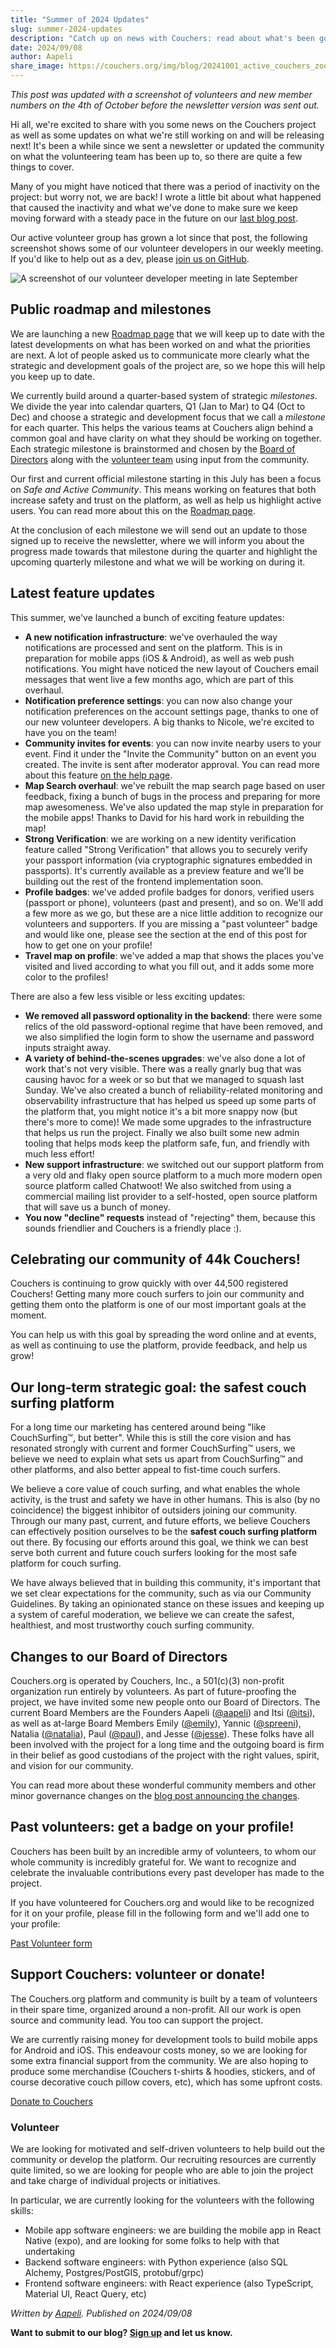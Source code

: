 ```yaml
---
title: "Summer of 2024 Updates"
slug: summer-2024-updates
description: "Catch up on news with Couchers: read about what's been going on and what's coming up this in the rest of 2024!"
date: 2024/09/08
author: Aapeli
share_image: https://couchers.org/img/blog/20241001_active_couchers_zoom.png
---
```


*This post was updated with a screenshot of volunteers and new member numbers on the 4th of October before the newsletter version was sent out.*

Hi all, we're excited to share with you some news on the Couchers project as well as some updates on what we're still working on and will be releasing next! It's been a while since we sent a newsletter or updated the community on what the volunteering team has been up to, so there are quite a few things to cover.

Many of you might have noticed that there was a period of inactivity on the project: but worry not, we are back! I wrote a little bit about what happened that caused the inactivity and what we've done to make sure we keep moving forward with a steady pace in the future on our [last blog post](https://couchers.org/blog/2024/06/12/where-we-are-and-where-we-are-going).

Our active volunteer group has grown a lot since that post, the following screenshot shows some of our volunteer developers in our weekly meeting. If you'd like to help out as a dev, please [join us on GitHub](https://github.com/Couchers-org/couchers).

![A screenshot of our volunteer developer meeting in late September](/img/blog/20241001_active_couchers_zoom.png)

## Public roadmap and milestones

We are launching a new [Roadmap page](https://couchers.org/roadmap) that we will keep up to date with the latest developments on what has been worked on and what the priorities are next. A lot of people asked us to communicate more clearly what the strategic and development goals of the project are, so we hope this will help you keep up to date.

We currently build around a quarter-based system of strategic *milestones*. We divide the year into calendar quarters, Q1 (Jan to Mar) to Q4 (Oct to Dec) and choose a strategic and development focus that we call a *milestone* for each quarter. This helps the various teams at Couchers align behind a common goal and have clarity on what they should be working on together. Each strategic milestone is brainstormed and chosen by the [Board of Directors](https://couchers.org/foundation) along with the [volunteer team](https://couchers.org/team) using input from the community.

Our first and current official milestone starting in this July has been a focus on *Safe and Active Community*. This means working on features that both increase safety and trust on the platform, as well as help us highlight active users. You can read more about this on the [Roadmap page](https://couchers.org/roadmap).

At the conclusion of each milestone we will send out an update to those signed up to receive the newsletter, where we will inform you about the progress made towards that milestone during the quarter and highlight the upcoming quarterly milestone and what we will be working on during it.


## Latest feature updates

This summer, we've launched a bunch of exciting feature updates:

* **A new notification infrastructure**: we've overhauled the way notifications are processed and sent on the platform. This is in preparation for mobile apps (iOS & Android), as well as web push notifications. You might have noticed the new layout of Couchers email messages that went live a few months ago, which are part of this overhaul.
* **Notification preference settings**: you can now also change your notification preferences on the account settings page, thanks to one of our new volunteer developers. A big thanks to Nicole, we're excited to have you on the team!
* **Community invites for events**: you can now invite nearby users to your event. Find it under the "Invite the Community" button on an event you created. The invite is sent after moderator approval. You can read more about this feature [on the help page](https://help.couchers.org/hc/couchersorg-help-center/articles/1720304409-how-does-the-invite-the-community-feature-work).
* **Map Search overhaul**: we've rebuilt the map search page based on user feedback, fixing a bunch of bugs in the process and preparing for more map awesomeness. We've also updated the map style in preparation for the mobile apps! Thanks to David for his hard work in rebuilding the map!
* **Strong Verification**: we are working on a new identity verification feature called "Strong Verification" that allows you to securely verify your passport information (via cryptographic signatures embedded in passports). It's currently available as a preview feature and we'll be building out the rest of the frontend implementation soon.
* **Profile badges**: we've added profile badges for donors, verified users (passport or phone), volunteers (past and present), and so on. We'll add a few more as we go, but these are a nice little addition to recognize our volunteers and supporters. If you are missing a "past volunteer" badge and would like one, please see the section at the end of this post for how to get one on your profile!
* **Travel map on profile**: we've added a map that shows the places you've visited and lived according to what you fill out, and it adds some more color to the profiles!

There are also a few less visible or less exciting updates:

* **We removed all password optionality in the backend**: there were some relics of the old password-optional regime that have been removed, and we also simplified the login form to show the username and password inputs straight away.
* **A variety of behind-the-scenes upgrades**: we've also done a lot of work that's not very visible. There was a really gnarly bug that was causing havoc for a week or so but that we managed to squash last Sunday. We've also created a bunch of reliability-related monitoring and observability infrastructure that has helped us speed up some parts of the platform that, you might notice it's a bit more snappy now (but there's more to come)! We made some upgrades to the infrastructure that helps us run the project. Finally we also built some new admin tooling that helps mods keep the platform safe, fun, and friendly with much less effort!
* **New support infrastructure**: we switched out our support platform from a very old and flaky open source platform to a much more modern open source platform called Chatwoot! We also switched from using a commercial mailing list provider to a self-hosted, open source platform that will save us a bunch of money.
* **You now "decline" requests** instead of "rejecting" them, because this sounds friendlier and Couchers is a friendly place :).


## Celebrating our community of 44k Couchers!

Couchers is continuing to grow quickly with over 44,500 registered Couchers! Getting many more couch surfers to join our community and getting them onto the platform is one of our most important goals at the moment.

You can help us with this goal by spreading the word online and at events, as well as continuing to use the platform, provide feedback, and help us grow!


## Our long-term strategic goal: the safest couch surfing platform

For a long time our marketing has centered around being "like CouchSurfing™, but better". While this is still the core vision and has resonated strongly with current and former CouchSurfing™ users, we believe we need to explain what sets us apart from CouchSurfing™ and other platforms, and also better appeal to fist-time couch surfers.

We believe a core value of couch surfing, and what enables the whole activity, is the trust and safety we have in other humans. This is also (by no coincidence) the biggest inhibitor of outsiders joining our community. Through our many past, current, and future efforts, we believe Couchers can effectively position ourselves to be the **safest couch surfing platform** out there. By focusing our efforts around this goal, we think we can best serve both current and future couch surfers looking for the most safe platform for couch surfing.

We have always believed that in building this community, it's important that we set clear expectations for the community, such as via our Community Guidelines. By taking an opinionated stance on these issues and keeping up a system of careful moderation, we believe we can create the safest, healthiest, and most trustworthy couch surfing community.


## Changes to our Board of Directors

Couchers.org is operated by Couchers, Inc., a 501(c)(3) non-profit organization run entirely by volunteers. As part of future-proofing the project, we have invited some new people onto our Board of Directors. The current Board Members are the Founders Aapeli ([@aapeli](https://couchers.org/user/aapeli)) and Itsi ([@itsi](https://couchers.org/user/itsi)), as well as at-large Board Members Emily ([@emily](https://couchers.org/user/emily)), Yannic ([@spreeni](https://couchers.org/user/spreeni)), Natalia ([@natalia](https://couchers.org/user/natalia)), Paul ([@paul](https://couchers.org/user/paul)), and Jesse ([@jesse](https://couchers.org/user/jesse)). These folks have all been involved with the project for a long time and the outgoing board is firm in their belief as good custodians of the project with the right values, spirit, and vision for our community.

You can read more about these wonderful community members and other minor governance changes on the [blog post announcing the changes](https://couchers.org/blog/2024/04/30/new-board-members).


## Past volunteers: get a badge on your profile!

Couchers has been built by an incredible army of volunteers, to whom our whole community is incredibly grateful for. We want to recognize and celebrate the invaluable contributions every past developer has made to the project.

If you have volunteered for Couchers.org and would like to be recognized for it on your profile, please fill in the following form and we'll add one to your profile:

[Past Volunteer form](https://forms.gle/UYdBHn8S1tCNiVgNA)


## Support Couchers: volunteer or donate!

The Couchers.org platform and community is built by a team of volunteers in their spare time, organized around a non-profit. All our work is open source and community lead. You too can support the project.

We are currently raising money for development tools to build mobile apps for Android and iOS. This endeavour costs money, so we are looking for some extra financial support from the community. We are also hoping to produce some merchandise (Couchers t-shirts & hoodies, stickers, and of course decorative couch pillow covers, etc), which has some upfront costs.

[Donate to Couchers](https://couchers.org/donate)


### Volunteer

We are looking for motivated and self-driven volunteers to help build out the community or develop the platform. Our recruiting resources are currently quite limited, so we are looking for people who are able to join the project and take charge of individual projects or initiatives.

In particular, we are currently looking for the volunteers with the following skills:

* Mobile app software engineers: we are building the mobile app in React Native (expo), and are looking for some folks to help with that undertaking
* Backend software engineers: with Python experience (also SQL Alchemy, Postgres/PostGIS, protobuf/grpc)
* Frontend software engineers: with React experience (also TypeScript, Material UI, React Query, etc)

_Written by [Aapeli](/user/aapeli). Published on 2024/09/08_

**Want to submit to our blog? [Sign up](/contribute) and let us know.**
